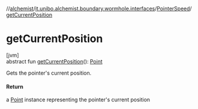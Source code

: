 //[alchemist](../../../index.md)/[it.unibo.alchemist.boundary.wormhole.interfaces](../index.md)/[PointerSpeed](index.md)/[getCurrentPosition](get-current-position.md)

# getCurrentPosition

[jvm]\
abstract fun [getCurrentPosition](get-current-position.md)(): [Point](https://docs.oracle.com/javase/8/docs/api/java/awt/Point.html)

Gets the pointer's current position.

#### Return

a [Point](https://docs.oracle.com/javase/8/docs/api/java/awt/Point.html) instance representing the pointer's current position
